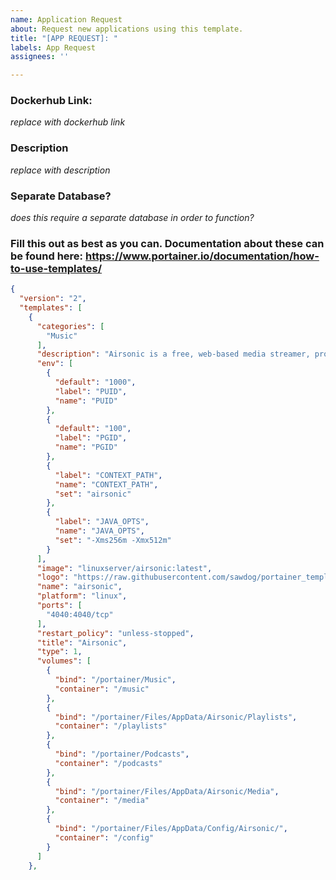 ```yaml
---
name: Application Request
about: Request new applications using this template.
title: "[APP REQUEST]: "
labels: App Request
assignees: ''

---
```


### Dockerhub Link: ###
*replace with dockerhub link*

### Description ###
*replace with description*

### Separate Database? ###
*does this require a separate database in order to function?*

### Fill this out as best as you can. Documentation about these can be found here: https://www.portainer.io/documentation/how-to-use-templates/

```json
{
  "version": "2",
  "templates": [
    {
      "categories": [
        "Music"
      ],
      "description": "Airsonic is a free, web-based media streamer, providing ubiqutious access to your music. Use it to share your music with friends, or to listen to your own music while at work. You can stream to multiple players simultaneously, for instance to one player in your kitchen and another in your living room.",
      "env": [
        {
          "default": "1000",
          "label": "PUID",
          "name": "PUID"
        },
        {
          "default": "100",
          "label": "PGID",
          "name": "PGID"
        },
        {
          "label": "CONTEXT_PATH",
          "name": "CONTEXT_PATH",
          "set": "airsonic"
        },
        {
          "label": "JAVA_OPTS",
          "name": "JAVA_OPTS",
          "set": "-Xms256m -Xmx512m"
        }
      ],
      "image": "linuxserver/airsonic:latest",
      "logo": "https://raw.githubusercontent.com/sawdog/portainer_templates/master/Images/airsonic-logo.png",
      "name": "airsonic",
      "platform": "linux",
      "ports": [
        "4040:4040/tcp"
      ],
      "restart_policy": "unless-stopped",
      "title": "Airsonic",
      "type": 1,
      "volumes": [
        {
          "bind": "/portainer/Music",
          "container": "/music"
        },
        {
          "bind": "/portainer/Files/AppData/Airsonic/Playlists",
          "container": "/playlists"
        },
        {
          "bind": "/portainer/Podcasts",
          "container": "/podcasts"
        },
        {
          "bind": "/portainer/Files/AppData/Airsonic/Media",
          "container": "/media"
        },
        {
          "bind": "/portainer/Files/AppData/Config/Airsonic/",
          "container": "/config"
        }
      ]
    },
```